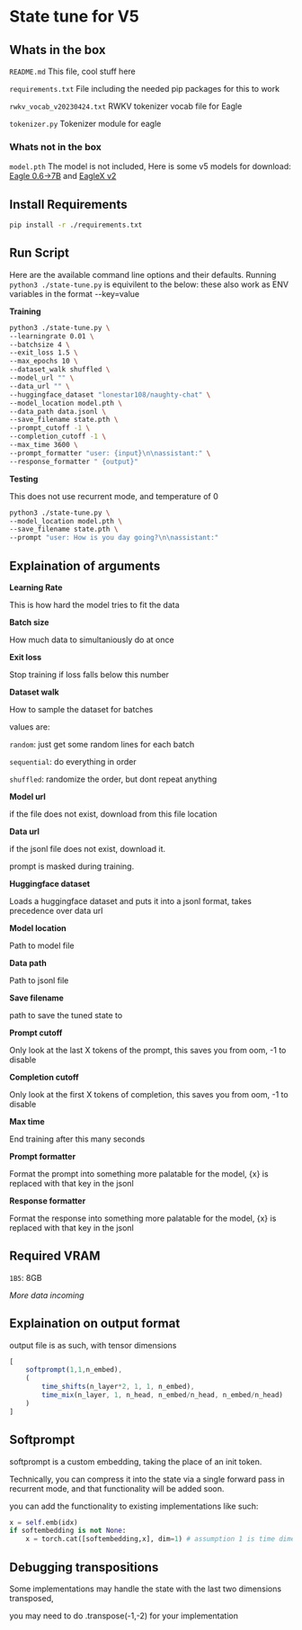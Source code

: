 # State tune for V5

## Whats in the box

`README.md` This file, cool stuff here

`requirements.txt` File including the needed pip packages for this to work

`rwkv_vocab_v20230424.txt` RWKV tokenizer vocab file for Eagle

`tokenizer.py` Tokenizer module for eagle

### Whats not in the box

`model.pth` The model is not included, Here is some v5 models for download: [Eagle 0.6->7B](https://huggingface.co/BlinkDL/rwkv-5-world/tree/main) and [EagleX v2](https://huggingface.co/RWKV/v5-EagleX-v2-7B-pth/tree/main)

## Install Requirements
```bash
pip install -r ./requirements.txt
```

## Run Script

Here are the available command line options and their defaults. Running `python3 ./state-tune.py` is equivilent to the below:
these also work as ENV variables in the format --key=value

**Training**
```sh
python3 ./state-tune.py \
--learningrate 0.01 \
--batchsize 4 \
--exit_loss 1.5 \
--max_epochs 10 \
--dataset_walk shuffled \
--model_url "" \
--data_url "" \
--huggingface_dataset "lonestar108/naughty-chat" \
--model_location model.pth \
--data_path data.jsonl \
--save_filename state.pth \
--prompt_cutoff -1 \
--completion_cutoff -1 \
--max_time 3600 \
--prompt_formatter "user: {input}\n\nassistant:" \
--response_formatter " {output}"
```

**Testing**

This does not use recurrent mode, and temperature of 0

```sh
python3 ./state-tune.py \
--model_location model.pth \
--save_filename state.pth \
--prompt "user: How is you day going?\n\nassistant:"
```

## Explaination of arguments

**Learning Rate**

This is how hard the model tries to fit the data

**Batch size**

How much data to simultaniously do at once

**Exit loss**

Stop training if loss falls below this number

**Dataset walk**

How to sample the dataset for batches

values are:

`random`: just get some random lines for each batch

`sequential`: do everything in order

`shuffled`: randomize the order, but dont repeat anything

**Model url**

if the file does not exist, download from this file location

**Data url**

if the jsonl file does not exist, download it.

prompt is masked during training.

**Huggingface dataset**

Loads a huggingface dataset and puts it into a jsonl format, takes precedence over data url

**Model location**

Path to model file

**Data path**

Path to jsonl file

**Save filename**

path to save the tuned state to

**Prompt cutoff**

Only look at the last X tokens of the prompt, this saves you from oom, -1 to disable

**Completion cutoff**

Only look at the first X tokens of completion, this saves you from oom, -1 to disable

**Max time**

End training after this many seconds

**Prompt formatter**

Format the prompt into something more palatable for the model, {x} is replaced with that key in the jsonl

**Response formatter**

Format the response into something more palatable for the model, {x} is replaced with that key in the jsonl


## Required VRAM

`1B5`: 8GB

*More data incoming*

## Explaination on output format

output file is as such, with tensor dimensions

```js
[
    softprompt(1,1,n_embed),
    (
        time_shifts(n_layer*2, 1, 1, n_embed),
        time_mix(n_layer, 1, n_head, n_embed/n_head, n_embed/n_head)
    )
]
```

## Softprompt

softprompt is a custom embedding, taking the place of an init token.

Technically, you can compress it into the state via a single forward pass in recurrent mode, and that functionality will be added soon.

you can add the functionality to existing implementations like such:
```py
x = self.emb(idx)
if softembedding is not None:
    x = torch.cat([softembedding,x], dim=1) # assumption 1 is time dimension
```

## Debugging transpositions

Some implementations may handle the state with the last two dimensions transposed,

you may need to do .transpose(-1,-2) for your implementation